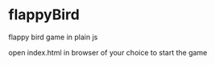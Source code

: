 # flappyBird
 flappy bird game in plain js

open index.html in browser of your choice to start the game
